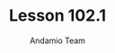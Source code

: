 ---
{
    "title": "Lesson 102.1",
    "slt": ["102.1"],
    "type": "Lesson",
    "description": "Andamio Roles",
    "videoURL": "https://www.youtube.com/watch?v=fZEDEWyiuZA",
    "lastEdited": "2023-09-21",
    "author": "Andamio Team"
}
---